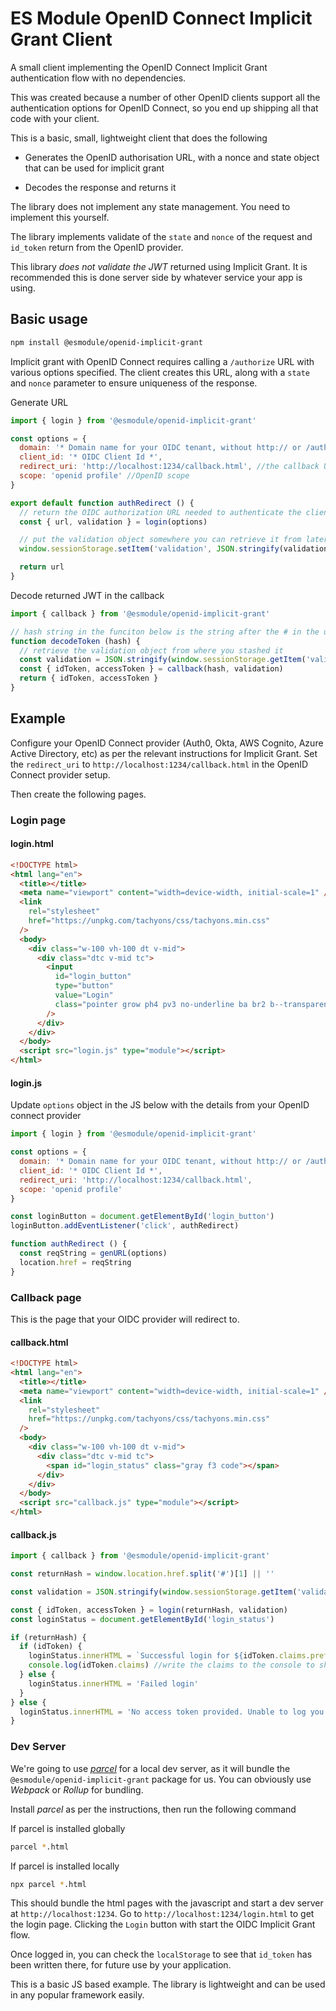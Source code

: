 # ES Module OpenID Connect Implicit Grant Client

A small client implementing the OpenID Connect Implicit Grant authentication flow with no dependencies.

This was created because a number of other OpenID clients support all the authentication options for OpenID Connect, so you end up shipping all that code with your client.

This is a basic, small, lightweight client that does the following

- Generates the OpenID authorisation URL, with a nonce and state object that can be used for implicit grant

- Decodes the response and returns it

The library does not implement any state management. You need to implement this yourself.

The library implements validate of the `state` and `nonce` of the request and `id_token` return from the OpenID provider.

This library _does not validate the JWT_ returned using Implicit Grant. It is recommended this is done server side by whatever service your app is using.

## Basic usage

```sh
npm install @esmodule/openid-implicit-grant
```

Implicit grant with OpenID Connect requires calling a `/authorize` URL with various options specified. The client creates this URL, along with a `state` and `nonce` parameter to ensure uniqueness of the response.

Generate URL

```js
import { login } from '@esmodule/openid-implicit-grant'

const options = {
  domain: '* Domain name for your OIDC tenant, without http:// or /authorize *',
  client_id: '* OIDC Client Id *',
  redirect_uri: 'http://localhost:1234/callback.html', //the callback URL the OIDC connect provider redirects to.
  scope: 'openid profile' //OpenID scope
}

export default function authRedirect () {
  // return the OIDC authorization URL needed to authenticate the client, along with the state and nonce needed later to validate the response
  const { url, validation } = login(options)

  // put the validation object somewhere you can retrieve it from later, this example uses sessionStorage, but could be your frameworks state mangement API
  window.sessionStorage.setItem('validation', JSON.stringify(validation))

  return url
}
```

Decode returned JWT in the callback

```js
import { callback } from '@esmodule/openid-implicit-grant'

// hash string in the funciton below is the string after the # in the url returned by the OIDC provider. It must not include #.
function decodeToken (hash) {
  // retrieve the validation object from where you stashed it
  const validation = JSON.stringify(window.sessionStorage.getItem('validation'))
  const { idToken, accessToken } = callback(hash, validation)
  return { idToken, accessToken }
}
```

## Example

Configure your OpenID Connect provider (Auth0, Okta, AWS Cognito, Azure Active Directory, etc) as per the relevant instructions for Implicit Grant. Set the `redirect_uri` to `http://localhost:1234/callback.html` in the OpenID Connect provider setup.

Then create the following pages.

### Login page

#### login.html

```html
<!DOCTYPE html>
<html lang="en">
  <title></title>
  <meta name="viewport" content="width=device-width, initial-scale=1" />
  <link
    rel="stylesheet"
    href="https://unpkg.com/tachyons/css/tachyons.min.css"
  />
  <body>
    <div class="w-100 vh-100 dt v-mid">
      <div class="dtc v-mid tc">
        <input
          id="login_button"
          type="button"
          value="Login"
          class="pointer grow ph4 pv3 no-underline ba br2 b--transparent bg-navy white f4 avenir"
        />
      </div>
    </div>
  </body>
  <script src="login.js" type="module"></script>
</html>
```

#### login.js

Update `options` object in the JS below with the details from your OpenID connect provider

```js
import { login } from '@esmodule/openid-implicit-grant'

const options = {
  domain: '* Domain name for your OIDC tenant, without http:// or /authorize *',
  client_id: '* OIDC Client Id *',
  redirect_uri: 'http://localhost:1234/callback.html',
  scope: 'openid profile'
}

const loginButton = document.getElementById('login_button')
loginButton.addEventListener('click', authRedirect)

function authRedirect () {
  const reqString = genURL(options)
  location.href = reqString
}
```

### Callback page

This is the page that your OIDC provider will redirect to.

#### callback.html

```html
<!DOCTYPE html>
<html lang="en">
  <title></title>
  <meta name="viewport" content="width=device-width, initial-scale=1" />
  <link
    rel="stylesheet"
    href="https://unpkg.com/tachyons/css/tachyons.min.css"
  />
  <body>
    <div class="w-100 vh-100 dt v-mid">
      <div class="dtc v-mid tc">
        <span id="login_status" class="gray f3 code"></span>
      </div>
    </div>
  </body>
  <script src="callback.js" type="module"></script>
</html>
```

#### callback.js

```js
import { callback } from '@esmodule/openid-implicit-grant'

const returnHash = window.location.href.split('#')[1] || ''

const validation = JSON.stringify(window.sessionStorage.getItem('validation'))

const { idToken, accessToken } = login(returnHash, validation)
const loginStatus = document.getElementById('login_status')

if (returnHash) {
  if (idToken) {
    loginStatus.innerHTML = `Successful login for ${idToken.claims.preferred_username}`
    console.log(idToken.claims) //write the claims to the console to show contents
  } else {
    loginStatus.innerHTML = 'Failed login'
  }
} else {
  loginStatus.innerHTML = 'No access token provided. Unable to log you in.'
}
```

### Dev Server

We're going to use [_parcel_](https://parceljs.org) for a local dev server, as it will bundle the `@esmodule/openid-implicit-grant` package for us. You can obviously use _Webpack_ or _Rollup_ for bundling.

Install _parcel_ as per the instructions, then run the following command

If parcel is installed globally

```sh
parcel *.html
```

If parcel is installed locally

```sh
npx parcel *.html
```

This should bundle the html pages with the javascript and start a dev server at `http://localhost:1234`. Go to `http://localhost:1234/login.html` to get the login page. Clicking the `Login` button with start the OIDC Implicit Grant flow.

Once logged in, you can check the `localStorage` to see that `id_token` has been written there, for future use by your application.

This is a basic JS based example. The library is lightweight and can be used in any popular framework easily.
